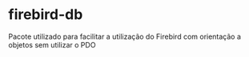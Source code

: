 # firebird-db
Pacote utilizado para facilitar a utilização do Firebird com orientação a objetos sem utilizar o PDO
